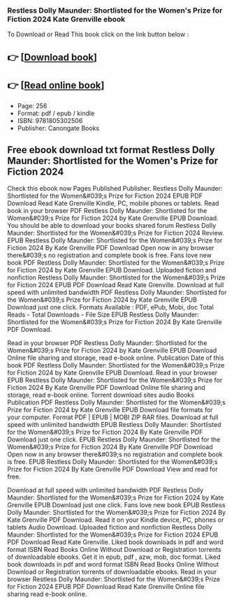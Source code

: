 ### Restless Dolly Maunder: Shortlisted for the Women's Prize for Fiction 2024 Kate Grenville ebook

To Download or Read This book click on the link button below :

## 👉  [**[Download book](http://filesbooks.info/download.php?group=book&from=github.com&id=718037&lnk=1063 "Download book")**]

## 👉  [**[Read online book](http://filesbooks.info/download.php?group=book&from=github.com&id=718037&lnk=1063 "Read online book")**]


* Page: 256
* Format: pdf / epub / kindle
* ISBN: 9781805302506
* Publisher: Canongate Books



## Free ebook download txt format Restless Dolly Maunder: Shortlisted for the Women's Prize for Fiction 2024


Check this ebook now Pages Published Publisher. Restless Dolly Maunder: Shortlisted for the Women&amp;#039;s Prize for Fiction 2024 EPUB PDF Download Read Kate Grenville Kindle, PC, mobile phones or tablets. Read book in your browser PDF Restless Dolly Maunder: Shortlisted for the Women&amp;#039;s Prize for Fiction 2024 by Kate Grenville EPUB Download. You should be able to download your books shared forum Restless Dolly Maunder: Shortlisted for the Women&amp;#039;s Prize for Fiction 2024 Review. EPUB Restless Dolly Maunder: Shortlisted for the Women&amp;#039;s Prize for Fiction 2024 By Kate Grenville PDF Download Open now in any browser there&amp;#039;s no registration and complete book is free. Fans love new book PDF Restless Dolly Maunder: Shortlisted for the Women&amp;#039;s Prize for Fiction 2024 by Kate Grenville EPUB Download. Uploaded fiction and nonfiction Restless Dolly Maunder: Shortlisted for the Women&amp;#039;s Prize for Fiction 2024 EPUB PDF Download Read Kate Grenville. Download at full speed with unlimited bandwidth PDF Restless Dolly Maunder: Shortlisted for the Women&amp;#039;s Prize for Fiction 2024 by Kate Grenville EPUB Download just one click. Formats Available : PDF, ePub, Mobi, doc Total Reads - Total Downloads - File Size EPUB Restless Dolly Maunder: Shortlisted for the Women&amp;#039;s Prize for Fiction 2024 By Kate Grenville PDF Download.

Read in your browser PDF Restless Dolly Maunder: Shortlisted for the Women&amp;#039;s Prize for Fiction 2024 by Kate Grenville EPUB Download Online file sharing and storage, read e-book online. Publication Date of this book PDF Restless Dolly Maunder: Shortlisted for the Women&amp;#039;s Prize for Fiction 2024 by Kate Grenville EPUB Download. Read in your browser EPUB Restless Dolly Maunder: Shortlisted for the Women&amp;#039;s Prize for Fiction 2024 By Kate Grenville PDF Download Online file sharing and storage, read e-book online. Torrent download sites audio Books Publication PDF Restless Dolly Maunder: Shortlisted for the Women&amp;#039;s Prize for Fiction 2024 by Kate Grenville EPUB Download file formats for your computer. Format PDF | EPUB | MOBI ZIP RAR files. Download at full speed with unlimited bandwidth EPUB Restless Dolly Maunder: Shortlisted for the Women&amp;#039;s Prize for Fiction 2024 By Kate Grenville PDF Download just one click. EPUB Restless Dolly Maunder: Shortlisted for the Women&amp;#039;s Prize for Fiction 2024 By Kate Grenville PDF Download Open now in any browser there&amp;#039;s no registration and complete book is free. EPUB Restless Dolly Maunder: Shortlisted for the Women&amp;#039;s Prize for Fiction 2024 By Kate Grenville PDF Download View and read for free.

Download at full speed with unlimited bandwidth PDF Restless Dolly Maunder: Shortlisted for the Women&amp;#039;s Prize for Fiction 2024 by Kate Grenville EPUB Download just one click. Fans love new book EPUB Restless Dolly Maunder: Shortlisted for the Women&amp;#039;s Prize for Fiction 2024 By Kate Grenville PDF Download. Read it on your Kindle device, PC, phones or tablets Audio Download. Uploaded fiction and nonfiction Restless Dolly Maunder: Shortlisted for the Women&amp;#039;s Prize for Fiction 2024 EPUB PDF Download Read Kate Grenville. Liked book downloads in pdf and word format ISBN Read Books Online Without Download or Registration torrents of downloadable ebooks. Get it in epub, pdf , azw, mob, doc format. Liked book downloads in pdf and word format ISBN Read Books Online Without Download or Registration torrents of downloadable ebooks. Read in your browser Restless Dolly Maunder: Shortlisted for the Women&amp;#039;s Prize for Fiction 2024 EPUB PDF Download Read Kate Grenville Online file sharing read e-book online.






